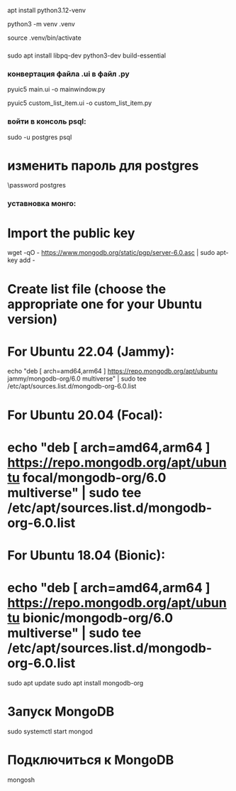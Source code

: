 apt install python3.12-venv

python3 -m venv .venv

source .venv/bin/activate



###
sudo apt install libpq-dev python3-dev build-essential



### конвертация  файла .ui в файл .py
pyuic5 main.ui -o mainwindow.py

pyuic5 custom_list_item.ui -o custom_list_item.py

### войти в консоль psql:
sudo -u postgres psql


# изменить пароль для postgres
\password postgres



### уставновка монго:
# Import the public key
wget -qO - https://www.mongodb.org/static/pgp/server-6.0.asc | sudo apt-key add -

# Create list file (choose the appropriate one for your Ubuntu version)
# For Ubuntu 22.04 (Jammy):
echo "deb [ arch=amd64,arm64 ] https://repo.mongodb.org/apt/ubuntu jammy/mongodb-org/6.0 multiverse" | sudo tee /etc/apt/sources.list.d/mongodb-org-6.0.list

# For Ubuntu 20.04 (Focal):
# echo "deb [ arch=amd64,arm64 ] https://repo.mongodb.org/apt/ubuntu focal/mongodb-org/6.0 multiverse" | sudo tee /etc/apt/sources.list.d/mongodb-org-6.0.list

# For Ubuntu 18.04 (Bionic):
# echo "deb [ arch=amd64,arm64 ] https://repo.mongodb.org/apt/ubuntu bionic/mongodb-org/6.0 multiverse" | sudo tee /etc/apt/sources.list.d/mongodb-org-6.0.list

sudo apt update
sudo apt install mongodb-org


# Запуск MongoDB
sudo systemctl start mongod

# Подключиться к MongoDB
mongosh

